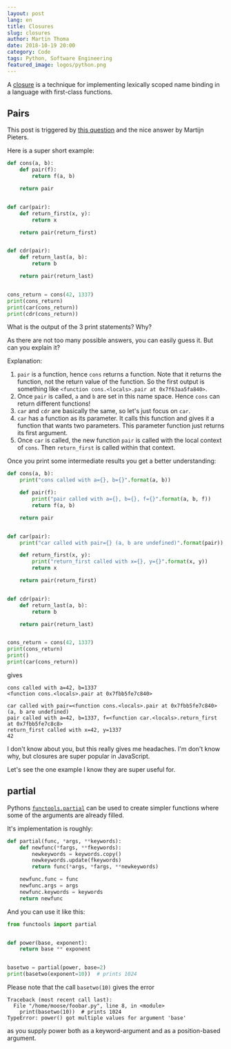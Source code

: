 ```yaml
---
layout: post
lang: en
title: Closures
slug: closures
author: Martin Thoma
date: 2018-10-19 20:00
category: Code
tags: Python, Software Engineering
featured_image: logos/python.png
---
```

A [closure](https://en.wikipedia.org/wiki/Closure_(computer_programming)) is a
technique for implementing lexically scoped name binding in a language with
first-class functions.


## Pairs

This post is triggered by [this question](https://stackoverflow.com/q/52481607/562769)
and the nice answer by Martijn Pieters.

Here is a super short example:

```python
def cons(a, b):
    def pair(f):
        return f(a, b)

    return pair


def car(pair):
    def return_first(x, y):
        return x

    return pair(return_first)


def cdr(pair):
    def return_last(a, b):
        return b

    return pair(return_last)


cons_return = cons(42, 1337)
print(cons_return)
print(car(cons_return))
print(cdr(cons_return))
```

What is the output of the 3 print statements? Why?

As there are not too many possible answers, you can easily guess it. But can
you explain it?

Explanation:

1. `pair` is a function, hence `cons` returns a function. Note that it
   returns the function, not the return value of the function. So the first
   output is something like `<function cons.<locals>.pair at 0x7f63aa5fa840>`.
2. Once `pair` is called, `a` and `b` are set in this name space. Hence
   `cons` can return different functions!
3. `car` and `cdr` are basically the same, so let's just focus on `car`.
4. `car` has a function as its parameter. It calls this function and gives
   it a function that wants two parameters. This parameter function just
   returns its first argument.
5. Once `car` is called, the new function `pair` is called with the local
   context of `cons`. Then `return_first` is called within that context.


Once you print some intermediate results you get a better understanding:

```python
def cons(a, b):
    print("cons called with a={}, b={}".format(a, b))

    def pair(f):
        print("pair called with a={}, b={}, f={}".format(a, b, f))
        return f(a, b)

    return pair


def car(pair):
    print("car called with pair={} (a, b are undefined)".format(pair))

    def return_first(x, y):
        print("return_first called with x={}, y={}".format(x, y))
        return x

    return pair(return_first)


def cdr(pair):
    def return_last(a, b):
        return b

    return pair(return_last)


cons_return = cons(42, 1337)
print(cons_return)
print()
print(car(cons_return))
```

gives

```text
cons called with a=42, b=1337
<function cons.<locals>.pair at 0x7fbb5fe7c840>

car called with pair=<function cons.<locals>.pair at 0x7fbb5fe7c840> (a, b are undefined)
pair called with a=42, b=1337, f=<function car.<locals>.return_first at 0x7fbb5fe7c8c8>
return_first called with x=42, y=1337
42
```

I don't know about you, but this really gives me headaches. I'm don't know why,
but closures are super popular in JavaScript.

Let's see the one example I know they are super useful for.


## partial

Pythons [`functools.partial`](https://docs.python.org/3/library/functools.html#functools.partial)
can be used to create simpler functions where some of the arguments are already
filled.

It's implementation is roughly:

```python
def partial(func, *args, **keywords):
    def newfunc(*fargs, **fkeywords):
        newkeywords = keywords.copy()
        newkeywords.update(fkeywords)
        return func(*args, *fargs, **newkeywords)

    newfunc.func = func
    newfunc.args = args
    newfunc.keywords = keywords
    return newfunc
```

And you can use it like this:

```python
from functools import partial


def power(base, exponent):
    return base ** exponent


basetwo = partial(power, base=2)
print(basetwo(exponent=10))  # prints 1024
```

Please note that the call `basetwo(10)` gives the error

```text
Traceback (most recent call last):
  File "/home/moose/foobar.py", line 8, in <module>
    print(basetwo(10))  # prints 1024
TypeError: power() got multiple values for argument 'base'
```

as you supply power both as a keyword-argument and as a position-based
argument.
